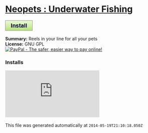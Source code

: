 # [Neopets : Underwater Fishing](.)

[![Install](../../resources/image/install_button.jpg)](../../../../raw/master/scripts/Neopets__Underwater_Fishing/34126.user.js)

**Summary:** Reels in your line for all your pets<br />
**License:** GNU GPL<br />
[![PayPal - The safer, easier way to pay online!](https://www.paypalobjects.com/en_US/i/btn/btn_donate_SM.gif "PayPal - The safer, easier way to pay online!")](http://goo.gl/Fv19S)


### Installs
![Daily installs](http://gm.wesley.eti.br/count.php?id=scripts/file&type=image)

This file was generated automatically at `2014-05-19T21:10:18.050Z`